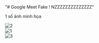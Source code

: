 "# Google Meet Fake ! NZZZZZZZZZZZZZZ" 

1 số ảnh minh họa



![2](https://user-images.githubusercontent.com/47845610/114746353-d9772580-9d79-11eb-94b0-950bde08b359.png) <br>
![1](https://user-images.githubusercontent.com/47845610/114746362-db40e900-9d79-11eb-918c-8723333552bc.png) <br>
![3](https://user-images.githubusercontent.com/47845610/114746368-dc721600-9d79-11eb-8078-18f1bcd41ed1.png) <br>
